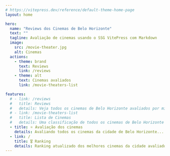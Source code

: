 ```yaml
---
# https://vitepress.dev/reference/default-theme-home-page
layout: home

hero:
  name: "Reviews dos Cinemas de Belo Horizonte"
  text: ""
  tagline: Avaliação de cinemas usando o SSG VitePress com Markdown
  image:
    src: /movie-theater.jpg
    alt: Cinemas
  actions:
    - theme: brand
      text: Reviews
      link: /reviews
    - theme: alt
      text: Cinemas avaliados
      link: /movie-theaters-list

features:
  # - link: /reviews
  #   title: Reviews
  #   details: Veja todos os cinemas de Belo Horizonte avaliados por mim até agora
  # - link: /movie-theaters-list
  #   title: Lista de Cinemas
  #   details: Uma classificação de todos os cinemas de Belo Horizonte que já avaliei
  - title: ⭐ Avaliação dos cinemas
    details: Avaliando todos os cinemas da cidade de Belo Horizonte...
  - link: /
    title: 🎖️ Ranking
    details: Ranking atualizado dos melhores cinemas da cidade avaliados até agora
---
```


<!-- <script setup> 
  let ok = false;
  const interval = setInterval(() => {
    try {
      if (document.querySelector('.tagline') && document.querySelector('.VPImage.image-src')) {
        document.querySelector('.tagline').style.fontSize = "1.75rem";
        document.querySelector('.VPImage.image-src').style.borderRadius = "15px";
        ok = true;
        clearInterval(interval);
      }
    } catch (e) {
      '#'
    }
  }, 1);
</script> -->
